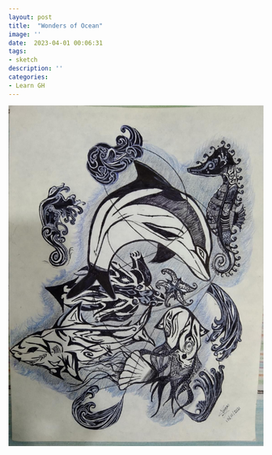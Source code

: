 ```yaml
---
layout: post
title:  "Wonders of Ocean"
image: ''
date:  2023-04-01 00:06:31
tags:
- sketch
description: ''
categories:
- Learn GH 
---
```


<img src="/assets/img/sketch05.jpeg">


